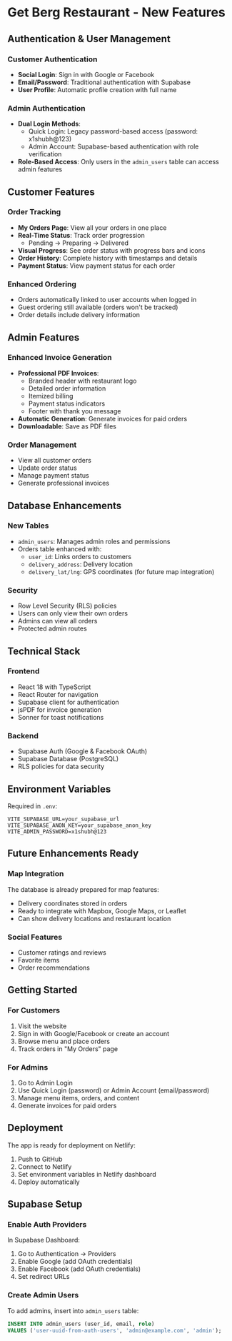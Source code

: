 # Get Berg Restaurant - New Features

## Authentication & User Management

### Customer Authentication
- **Social Login**: Sign in with Google or Facebook
- **Email/Password**: Traditional authentication with Supabase
- **User Profile**: Automatic profile creation with full name

### Admin Authentication
- **Dual Login Methods**:
  - Quick Login: Legacy password-based access (password: x1shubh@123)
  - Admin Account: Supabase-based authentication with role verification
- **Role-Based Access**: Only users in the `admin_users` table can access admin features

## Customer Features

### Order Tracking
- **My Orders Page**: View all your orders in one place
- **Real-Time Status**: Track order progression
  - Pending → Preparing → Delivered
- **Visual Progress**: See order status with progress bars and icons
- **Order History**: Complete history with timestamps and details
- **Payment Status**: View payment status for each order

### Enhanced Ordering
- Orders automatically linked to user accounts when logged in
- Guest ordering still available (orders won't be tracked)
- Order details include delivery information

## Admin Features

### Enhanced Invoice Generation
- **Professional PDF Invoices**:
  - Branded header with restaurant logo
  - Detailed order information
  - Itemized billing
  - Payment status indicators
  - Footer with thank you message
- **Automatic Generation**: Generate invoices for paid orders
- **Downloadable**: Save as PDF files

### Order Management
- View all customer orders
- Update order status
- Manage payment status
- Generate professional invoices

## Database Enhancements

### New Tables
- `admin_users`: Manages admin roles and permissions
- Orders table enhanced with:
  - `user_id`: Links orders to customers
  - `delivery_address`: Delivery location
  - `delivery_lat/lng`: GPS coordinates (for future map integration)

### Security
- Row Level Security (RLS) policies
- Users can only view their own orders
- Admins can view all orders
- Protected admin routes

## Technical Stack

### Frontend
- React 18 with TypeScript
- React Router for navigation
- Supabase client for authentication
- jsPDF for invoice generation
- Sonner for toast notifications

### Backend
- Supabase Auth (Google & Facebook OAuth)
- Supabase Database (PostgreSQL)
- RLS policies for data security

## Environment Variables

Required in `.env`:
```
VITE_SUPABASE_URL=your_supabase_url
VITE_SUPABASE_ANON_KEY=your_supabase_anon_key
VITE_ADMIN_PASSWORD=x1shubh@123
```

## Future Enhancements Ready

### Map Integration
The database is already prepared for map features:
- Delivery coordinates stored in orders
- Ready to integrate with Mapbox, Google Maps, or Leaflet
- Can show delivery locations and restaurant location

### Social Features
- Customer ratings and reviews
- Favorite items
- Order recommendations

## Getting Started

### For Customers
1. Visit the website
2. Sign in with Google/Facebook or create an account
3. Browse menu and place orders
4. Track orders in "My Orders" page

### For Admins
1. Go to Admin Login
2. Use Quick Login (password) or Admin Account (email/password)
3. Manage menu items, orders, and content
4. Generate invoices for paid orders

## Deployment

The app is ready for deployment on Netlify:
1. Push to GitHub
2. Connect to Netlify
3. Set environment variables in Netlify dashboard
4. Deploy automatically

## Supabase Setup

### Enable Auth Providers
In Supabase Dashboard:
1. Go to Authentication → Providers
2. Enable Google (add OAuth credentials)
3. Enable Facebook (add OAuth credentials)
4. Set redirect URLs

### Create Admin Users
To add admins, insert into `admin_users` table:
```sql
INSERT INTO admin_users (user_id, email, role)
VALUES ('user-uuid-from-auth-users', 'admin@example.com', 'admin');
```

